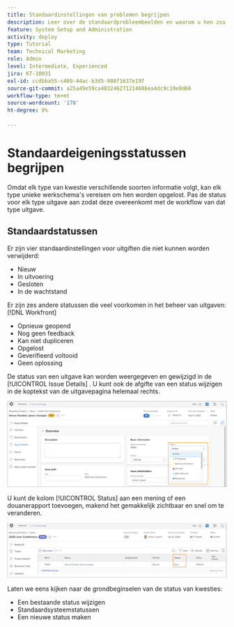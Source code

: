 ```yaml
---
title: Standaardinstellingen van problemen begrijpen
description: Leer over de standaardprobleembeelden en waarom u hen zou kunnen willen aanpassen om de werkschema's van uw organisatie aan te passen.
feature: System Setup and Administration
activity: deploy
type: Tutorial
team: Technical Marketing
role: Admin
level: Intermediate, Experienced
jira: KT-10031
exl-id: ccdbba55-c409-44ac-b3d5-908f1637e19f
source-git-commit: a25a49e59ca483246271214886ea4dc9c10e8d66
workflow-type: tm+mt
source-wordcount: '178'
ht-degree: 0%

---
```


# Standaardeigeningsstatussen begrijpen

Omdat elk type van kwestie verschillende soorten informatie volgt, kan elk type unieke werkschema&#39;s vereisen om hen worden opgelost. Pas de status voor elk type uitgave aan zodat deze overeenkomt met de workflow van dat type uitgave.

<!---
add URL in paragraph below
--->

## Standaardstatussen

Er zijn vier standaardinstellingen voor uitgiften die niet kunnen worden verwijderd:

* Nieuw
* In uitvoering
* Gesloten
* In de wachtstand

Er zijn zes andere statussen die veel voorkomen in het beheer van uitgaven: [!DNL Workfront]

* Opnieuw geopend
* Nog geen feedback
* Kan niet dupliceren
* Opgelost
* Geverifieerd voltooid
* Geen oplossing

<!---
need URL in paragraph below
--->


De status van een uitgave kan worden weergegeven en gewijzigd in de [!UICONTROL Issue Details] . U kunt ook de afgifte van een status wijzigen in de koptekst van de uitgavepagina helemaal rechts.

![[!UICONTROL Status] in paginakoptekst en [!UICONTROL Issue Details] page ](assets/admin-fund-issue-details-status.png)

U kunt de kolom [!UICONTROL Status] aan een mening of een douanerapport toevoegen, makend het gemakkelijk zichtbaar en snel om te veranderen.

![[!UICONTROL Status] -kolom in een [!UICONTROL View]](assets/admin-fund-issue-status-view.png)

<!---
link the bullets below to the articles
--->

Laten we eens kijken naar de grondbeginselen van de status van kwesties:

* Een bestaande status wijzigen
* Standaardsysteemstatussen
* Een nieuwe status maken
